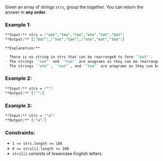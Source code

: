 Given an array of strings `strs`, group the together. You can return the answer in **any order**.

### **Example 1:**

```markdown
**Input:** strs = ["eat","tea","tan","ate","nat","bat"]
**Output:** [["bat"],["nat","tan"],["ate","eat","tea"]]

**Explanation:**

- There is no string in strs that can be rearranged to form `"bat"`.
- The strings `"nat"` and `"tan"` are anagrams as they can be rearranged to form each other.
- The strings `"ate"`, `"eat"`, and `"tea"` are anagrams as they can be rearranged to form each other.
```

### **Example 2:**

```markdown
**Input:** strs = [""]
**Output:** [[""]]
```

### **Example 3:**

```markdown
**Input:** strs = ["a"]
**Output:** [["a"]]
```

### **Constraints:**

- `1 <= strs.length <= 104`
- `0 <= strs[i].length <= 100`
- `strs[i]` consists of lowercase English letters.
